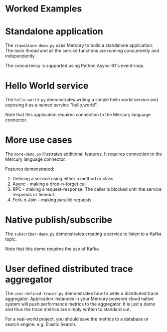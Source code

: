 # Worked Examples

# Standalone application

The `standalone-demo.py` uses Mercury to build a standalone application. 
The main thread and all the service functions are running concurrently and independently.

The concurrency is supported using Python Async-IO's event-loop.

# Hello World service

The `hello-world.py` demonstrates writing a simple hello world service and exposing it as a named service "hello.world".

Note that this application requires connection to the Mercury language connector.

# More use cases

The `more-demo.py` illustrates additional features. It requires connection to the Mercury language connector.

Features demonstrated:
1. Defining a service using either a method or class
2. Async - making a drop-n-forget call
3. RPC - making a request-response. The caller is blocked until the service responds or timeout.
4. Fork-n-Join - making parallel requests
   
# Native publish/subscribe

The `subscriber-demo.py` demonstrates creating a service to listen to a Kafka topic.

Note that this demo requires the use of Kafka.

# User defined distributed trace aggregator

The `user-defined-tracer.py` demonstrates how to write a distributed trace aggregator. 
Application instances in your Mercury powered cloud native system will push performance metrics to the aggregator.
It is just a demo and thus the trace metrics are simply written to standard out.

For a real-world project, you should save the metrics to a database or search engine. e.g. Elastic Search.
